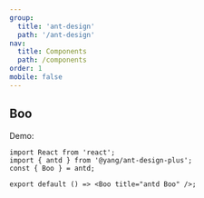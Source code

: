```yaml
---
group:
  title: 'ant-design'
  path: '/ant-design'
nav:
  title: Components
  path: /components
order: 1
mobile: false
---
```


## Boo

Demo:

```tsx
import React from 'react';
import { antd } from '@yang/ant-design-plus';
const { Boo } = antd;

export default () => <Boo title="antd Boo" />;
```
